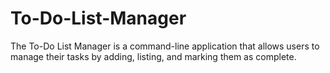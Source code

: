 # To-Do-List-Manager
The To-Do List Manager is a command-line application that allows users to manage their tasks by adding, listing, and marking them as complete.
